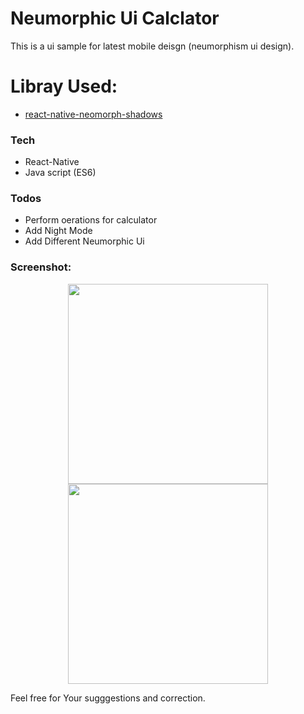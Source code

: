 # Neumorphic Ui Calclator

This is a ui sample for latest mobile deisgn (neumorphism ui design).

# Libray Used:
  - [react-native-neomorph-shadows](https://www.npmjs.com/package/react-native-neomorph-shadows)
  
### Tech

 - React-Native
 - Java script (ES6)
 

### Todos

 - Perform oerations for calculator
 - Add Night Mode
 - Add Different Neumorphic Ui

### Screenshot:
<p align="center" width="100%"><img src="https://user-images.githubusercontent.com/58744471/104697362-a8b13100-5735-11eb-81b7-68d65a16b710.png" width =320><img src="https://user-images.githubusercontent.com/58744471/104698355-42c5a900-5737-11eb-8819-089233740a50.png" width =320></p>



Feel free for Your sugggestions and correction.

